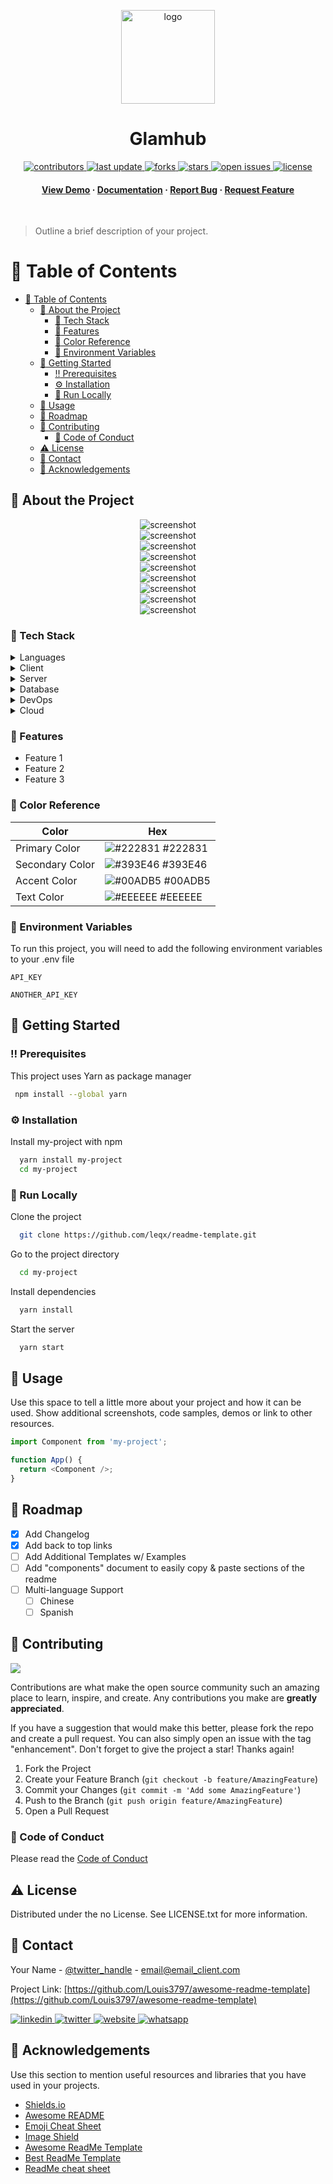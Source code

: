 <!--
Hey, thanks for using the readme-template template.
If you have any enhancements, then fork this project and create a pull request
or just open an issue with the label "enhancement".

Don't forget to give this project a star for additional support ;)
Maybe you can mention me or this repo in the acknowledgements too
-->

<!--
This README is a slimmed down version of the original one.
Removed sections:
- Screenshots
- Running Test
- Deployment
- FAQ
-->

<a name="readme-top"></a>

<div align="center">

  <img src="public/transparent-logo.png" alt="logo" width="150" height="auto" />
  <h1>Glamhub</h1>

<!-- Badges -->
<p>
  <a href="https://github.com/Louis3797/awesome-readme-template/graphs/contributors">
    <img src="https://img.shields.io/github/contributors/Louis3797/awesome-readme-template" alt="contributors" />
  </a>
  <a href="">
    <img src="https://img.shields.io/github/last-commit/Louis3797/awesome-readme-template" alt="last update" />
  </a>
  <a href="https://github.com/Louis3797/awesome-readme-template/network/members">
    <img src="https://img.shields.io/github/forks/Louis3797/awesome-readme-template" alt="forks" />
  </a>
  <a href="https://github.com/Louis3797/awesome-readme-template/stargazers">
    <img src="https://img.shields.io/github/stars/Louis3797/awesome-readme-template" alt="stars" />
  </a>
  <a href="https://github.com/Louis3797/awesome-readme-template/issues/">
    <img src="https://img.shields.io/github/issues/Louis3797/awesome-readme-template" alt="open issues" />
  </a>
  <a href="https://github.com/Louis3797/awesome-readme-template/blob/master/LICENSE">
    <img src="https://img.shields.io/github/license/Louis3797/awesome-readme-template.svg" alt="license" />
  </a>
</p>
   
<h4>
    <a href="https://github.com/Louis3797/awesome-readme-template/">View Demo</a>
  <span> · </span>
    <a href="https://github.com/Louis3797/awesome-readme-template">Documentation</a>
  <span> · </span>
    <a href="https://github.com/Louis3797/awesome-readme-template/issues/">Report Bug</a>
  <span> · </span>
    <a href="https://github.com/Louis3797/awesome-readme-template/issues/">Request Feature</a>
  </h4>
</div>

<br />

> Outline a brief description of your project.

<!-- Table of Contents -->

# :notebook_with_decorative_cover: Table of Contents

- [:notebook_with_decorative_cover: Table of Contents](#notebook_with_decorative_cover-table-of-contents)
  - [:star2: About the Project](#star2-about-the-project)
    - [:space_invader: Tech Stack](#space_invader-tech-stack)
    - [:dart: Features](#dart-features)
    - [:art: Color Reference](#art-color-reference)
    - [:key: Environment Variables](#key-environment-variables)
  - [:toolbox: Getting Started](#toolbox-getting-started)
    - [:bangbang: Prerequisites](#bangbang-prerequisites)
    - [:gear: Installation](#gear-installation)
    - [:running: Run Locally](#running-run-locally)
  - [:eyes: Usage](#eyes-usage)
  - [:compass: Roadmap](#compass-roadmap)
  - [:wave: Contributing](#wave-contributing)
    - [:scroll: Code of Conduct](#scroll-code-of-conduct)
  - [:warning: License](#warning-license)
  - [:handshake: Contact](#handshake-contact)
  - [:gem: Acknowledgements](#gem-acknowledgements)

<!-- About the Project -->

## :star2: About the Project

<div align="center"> 
  <img src="public/frontend-01.png"    alt="screenshot" />
</div>
<div align="center"> 
  <img src="public/frontend-02.png"    alt="screenshot" />
</div>
<div align="center"> 
  <img src="public/frontend-03.png"    alt="screenshot" />
</div>
<div align="center"> 
  <img src="public/frontend-04.png"    alt="screenshot" />
</div>
<div align="center"> 
  <img src="public/frontend-05.png"    alt="screenshot" />
</div>
<div align="center"> 
  <img src="public/frontend-06.png"    alt="screenshot" />
</div>
<div align="center"> 
  <img src="public/backend-2.png"    alt="screenshot" />
</div>
<div align="center"> 
  <img src="public/backend.png"    alt="screenshot" />
</div>
<div align="center"> 
  <img src="public/backend-3.png"    alt="screenshot" />
</div>

<!-- TechStack -->

### :space_invader: Tech Stack

<details>
<summary>Languages</summary>
<a href="https://www.w3schools.com/c/">
     <img src="https://img.shields.io/badge/C-00599C?style=for-the-badge&logo=c&logoColor=white" alt="c" />
    </a> <br/>
    <a href="https://www.w3schools.com/cpp/">
     <img src="https://img.shields.io/badge/C%2B%2B-00599C?style=for-the-badge&logo=c%2B%2B&logoColor=white" alt="c++" />
    </a> <br/>
    <a href="https://www.w3schools.com/cs/">
     <img src="https://img.shields.io/badge/C%23-239120?style=for-the-badge&logo=c-sharp&logoColor=white" alt="c#" />
    </a> <br/>
    <a href="https://www.python.org/">
     <img src="https://img.shields.io/badge/Python-3776AB?style=for-the-badge&logo=python&logoColor=white" alt="python" />
    </a> <br/>
    <a href="https://www.w3schools.com/js/">
     <img src="https://img.shields.io/badge/JavaScript-323330?style=for-the-badge&logo=javascript&logoColor=F7DF1E" alt="javascript" />
    </a> <br/>
    <a href="https://www.typescriptlang.org/">
     <img src="https://img.shields.io/badge/TypeScript-007ACC?style=for-the-badge&logo=typescript&logoColor=white" alt="typescript" />
    </a> <br/>
    <a href="https://www.oracle.com/java/">
     <img src="https://img.shields.io/badge/Java-ED8B00?style=for-the-badge&logo=openjdk&logoColor=white" alt="java" />
    </a> <br/>
    <a href="https://www.php.net/">
     <img src="https://img.shields.io/badge/PHP-777BB4?style=for-the-badge&logo=php&logoColor=white" alt="php" />
    </a> <br/>
    <a href="https://www.r-project.org/">
     <img src="https://img.shields.io/badge/R-276DC3?style=for-the-badge&logo=r&logoColor=white" alt="r" />
    </a> <br/>
     <a href="https://developer.apple.com/swift/">
     <img src="https://img.shields.io/badge/Swift-FA7343?style=for-the-badge&logo=swift&logoColor=white" alt="swift" />
    </a> <br/>
    <a href="https://kotlinlang.org/">
     <img src="https://img.shields.io/badge/Kotlin-0095D5?&style=for-the-badge&logo=kotlin&logoColor=white" alt="kotlin" />
    </a> <br/>
    <a href="https://www.ruby-lang.org/">
     <img src="https://img.shields.io/badge/Ruby-CC342D?style=for-the-badge&logo=ruby&logoColor=white" alt="ruby" />
    </a> <br/>
    <a href="https://www.scala-lang.org/">
     <img src="https://img.shields.io/badge/Scala-DC322F?style=for-the-badge&logo=scala&logoColor=white" alt="scala" />
    </a> <br/>
    <a href="https://www.rust-lang.org/">
     <img src="https://img.shields.io/badge/Rust-000000?style=for-the-badge&logo=rust&logoColor=white" alt="rust" />
    </a> <br/>
    <a href="https://dart.dev/">
     <img src="https://img.shields.io/badge/Dart-0175C2?style=for-the-badge&logo=dart&logoColor=white" alt="dart" />
    </a> <br/>
    <a href="https://www.lua.org/">
     <img src="https://img.shields.io/badge/Lua-2C2D72?style=for-the-badge&logo=lua&logoColor=white" alt="lua" />
    </a> <br/>
    <a href="https://www.perl.org/">
     <img src="https://img.shields.io/badge/Perl-39457E?style=for-the-badge&logo=perl&logoColor=white" alt="perl" />
    </a> <br/>
     <a href="https://elixir-lang.org/">
     <img src="https://img.shields.io/badge/Elixir-4B275F?style=for-the-badge&logo=elixir&logoColor=white" alt="elixir" />
    </a> <br/>
    <a href="https://www.markdownguide.org/">
     <img src="https://img.shields.io/badge/Markdown-000000?style=for-the-badge&logo=markdown&logoColor=white" alt="markdown" />
    </a> <br/>
     <a href="https://en.wikipedia.org/wiki/Shell_script">
     <img src="https://img.shields.io/badge/Shell_Script-121011?style=for-the-badge&logo=gnu-bash&logoColor=white" alt="shell-script" />
    </a> <br/>
  
</details>

<details>
  <summary>Client</summary>
     <a href="https://nextjs.org/"><img src="https://img.shields.io/badge/next.js-000000?style=for-the-badge&logo=nextdotjs&logoColor=white" alt="next-js" /></a> <br/>
     <a href="https://www.gatsbyjs.com/">
     <img src="https://img.shields.io/badge/Gatsby-663399?style=for-the-badge&logo=gatsby&logoColor=white" alt="gatsby" />
    </a> <br/>
     <a href="https://react.dev/">
     <img src="https://img.shields.io/badge/React-20232A?style=for-the-badge&logo=react&logoColor=61DAFB" alt="reactjs" />
    </a> <br/>
     <a href="https://vuejs.org/">
     <img src="https://img.shields.io/badge/Vue.js-35495E?style=for-the-badge&logo=vuedotjs&logoColor=4FC08D" alt="vue" />
    </a> <br/>
     <a href="https://angular.io/">
     <img src="https://img.shields.io/badge/Angular-DD0031?style=for-the-badge&logo=angular&logoColor=white" alt="angular" />
    </a> <br/>
    <a href="https://svelte.dev/">
     <img src="https://img.shields.io/badge/Svelte-4A4A55?style=for-the-badge&logo=svelte&logoColor=FF3E00" alt="svelte" />
    </a> <br/>
     <a href="https://www.w3schools.com/html/">
     <img src="https://img.shields.io/badge/HTML5-E34F26?style=for-the-badge&logo=html5&logoColor=white" alt="html5" />
    </a> <br/>
    <a href="https://flutter.dev/">
     <img src="https://img.shields.io/badge/Flutter-02569B?style=for-the-badge&logo=flutter&logoColor=white" alt="flutter" />
    </a> <br/>
    <a href="https://capacitorjs.com/">
     <img src="https://img.shields.io/badge/Capacitor-119EFF?style=for-the-badge&logo=Capacitor&logoColor=white" alt="capacitor" />
    </a> <br/>
    <a href="https://ionicframework.com/">
     <img src="https://img.shields.io/badge/Ionic-3880FF?style=for-the-badge&logo=ionic&logoColor=white" alt="ionic" />
    </a> <br/>
    <a href="https://cordova.apache.org/">
     <img src="https://img.shields.io/badge/Cordova-35434F?style=for-the-badge&logo=apache-cordova&logoColor=E8E8E8" alt="cordova" />
    </a> <br/>
    <a href="https://nativescript.org/">
     <img src="https://img.shields.io/badge/NativeScript-3655FF?style=for-the-badge&logo=NativeScript&logoColor=black" alt="native-script" />
    </a> <br/>
     <a href="https://www.sencha.com/">
     <img src="https://img.shields.io/badge/Sencha-044059?style=for-the-badge&logo=sencha&logoColor=#95C93D" alt="sencha" />
    </a> <br/>
     <a href="https://dotnet.microsoft.com/en-us/apps/xamarin">
     <img src="https://img.shields.io/badge/Xamarin-3498DB?style=for-the-badge&logo=xamarin&logoColor=white" alt="xamarin" />
    </a> <br/>
     <a href="https://reactnative.dev/">
     <img src="https://img.shields.io/badge/React_Native-20232A?style=for-the-badge&logo=react&logoColor=61DAFB" alt="react-native" />
    </a> <br/>
    <a href="https://www.w3schools.com/css/">
     <img src="https://img.shields.io/badge/CSS3-1572B6?style=for-the-badge&logo=css3&logoColor=white" alt="css" />
    </a> <br/>
    <a href="https://sass-lang.com/">
     <img src="https://img.shields.io/badge/Sass-CC6699?style=for-the-badge&logo=sass&logoColor=white" alt="sass" />
    </a> <br/>
    <a href="https://tailwindcss.com/">
     <img src="https://img.shields.io/badge/Tailwind_CSS-38B2AC?style=for-the-badge&logo=tailwind-css&logoColor=white" alt="tailwind-css" />
    </a> <br/>
    <a href="https://getbootstrap.com/">
     <img src="https://img.shields.io/badge/Bootstrap-563D7C?style=for-the-badge&logo=bootstrap&logoColor=white" alt="bootstrap" />
    </a> <br/>
    <a href="https://styled-components.com/">
     <img src="https://img.shields.io/badge/styled--components-DB7093?style=for-the-badge&logo=styled-components&logoColor=white" alt="styled-components" />
    </a> <br/>
    <a href="https://mui.com/">
     <img src="https://img.shields.io/badge/Material--UI-0081CB?style=for-the-badge&logo=material-ui&logoColor=white" alt="material-ui" />
    </a> <br/>
    <a href="https://redux.js.org/">
     <img src="https://img.shields.io/badge/Redux-593D88?style=for-the-badge&logo=redux&logoColor=white" alt="redux" />
    </a> <br/>
    <a href="https://reactrouter.com/">
     <img src="	https://img.shields.io/badge/React_Router-CA4245?style=for-the-badge&logo=react-router&logoColor=white" alt="react-router" />
    </a> <br/>
    <a href="https://jestjs.io/">
     <img src="https://img.shields.io/badge/Jest-323330?style=for-the-badge&logo=Jest&logoColor=white" alt="jest" />
    </a> <br/>
    <a href="https://testing-library.com/">
     <img src="https://img.shields.io/badge/testing%20library-323330?style=for-the-badge&logo=testing-library&logoColor=red" alt="test-library" />
    </a> <br/>
    <a href="https://mochajs.org/">
     <img src="https://img.shields.io/badge/mocha.js-323330?style=for-the-badge&logo=mocha&logoColor=Brown" alt="mocha-js" />
    </a> <br/>
    <a href="https://www.chaijs.com/">
     <img src="https://img.shields.io/badge/chai.js-323330?style=for-the-badge&logo=chai&logoColor=red" alt="chai-js" />
    </a> <br/>
    <a href="https://sinonjs.org/">
     <img src="https://img.shields.io/badge/sinon.js-323330?style=for-the-badge&logo=sinon" alt="sinon-js" />
    </a> <br/>
    
</details>

<details>
  <summary>Server</summary>
    <a href="https://nodejs.org/">
     <img src="https://img.shields.io/badge/Node.js-43853D?style=for-the-badge&logo=node.js&logoColor=white" alt="nodejs" />
    </a> <br/>
    <a href="https://expressjs.com">
     <img src="https://img.shields.io/badge/Express.js-404D59?style=for-the-badge" alt="expressjs" />
    </a> <br/>
    <a href="https://djangoproject.com">
     <img src="https://img.shields.io/badge/Django-092E20?style=for-the-badge&logo=django&logoColor=white" alt="django" />
    </a> <br/>
    <a href="https://flask.palletsprojects.com/">
     <img src="https://img.shields.io/badge/Flask-000000?style=for-the-badge&logo=flask&logoColor=white" alt="flask" />
    </a> <br/>
    <a href="https://laravel.com/">
     <img src="https://img.shields.io/badge/Laravel-FF2D20?style=for-the-badge&logo=laravel&logoColor=white" alt="laravel" />
    </a> <br/>
     <a href="https://spring.io/">
     <img src="https://img.shields.io/badge/Laravel-FF2D20?style=for-the-badge&logo=laravel&logoColor=white" alt="spring" />
    </a> <br/>
     <a href="https://rubyonrails.org/">
     <img src="https://img.shields.io/badge/Laravel-FF2D20?style=for-the-badge&logo=laravel&logoColor=white" alt="ruby-on-rails" />
    </a> <br/>
    <a href="https://dotnet.microsoft.com/en-us/">
     <img src="https://img.shields.io/badge/.NET-5C2D91?style=for-the-badge&logo=.net&logoColor=white" alt="dot-net" />
    </a> <br/>
     
</details>

<details>
<summary>Database</summary>
    <a href="https://mongodb.com/">
     <img src="https://img.shields.io/badge/MongoDB-4EA94B?style=for-the-badge&logo=mongodb&logoColor=white" alt="mongodb" />
    </a> <br/>
    <a href="https://mysql.com/">
     <img src="https://img.shields.io/badge/MySQL-00000F?style=for-the-badge&logo=mysql&logoColor=white" alt="mysql" />
    </a> <br/>
    <a href="https://postgresql.org/">
     <img src="https://img.shields.io/badge/PostgreSQL-316192?style=for-the-badge&logo=postgresql&logoColor=white" alt="postgresql" />
    </a> <br/>
    <a href="https://sqlite.org/">
     <img src="https://img.shields.io/badge/SQLite-07405E?style=for-the-badge&logo=sqlite&logoColor=white" alt="sqlite" />
    </a> <br/>
     <a href="https://aws.amazon.com/pm/dynamodb/">
     <img src="https://img.shields.io/badge/Amazon%20DynamoDB-4053D6?style=for-the-badge&logo=Amazon%20DynamoDB&logoColor=white" alt="amazon-dynamo-db" />
    </a> <br/>
     <a href="https://realm.io/">
     <img src="https://img.shields.io/badge/Realm-39477F?style=for-the-badge&logo=realm&logoColor=white" alt="realm" />
    </a> <br/>
     <a href="https://redis.io/">
     <img src="https://img.shields.io/badge/redis-%23DD0031.svg?&style=for-the-badge&logo=redis&logoColor=white" alt="redis" />
    </a> <br/>
     <a href="https://rabbitmq.com/">
     <img src="https://img.shields.io/badge/rabbitmq-%23FF6600.svg?&style=for-the-badge&logo=rabbitmq&logoColor=white" alt="rabbit-mq" />
    </a> <br/>
     <a href="https://oracle.com/">
     <img src="https://img.shields.io/badge/Oracle-F80000?style=for-the-badge&logo=Oracle&logoColor=white" alt="oracle" />
    </a> <br/>
     <a href="https://neo4j.com/">
     <img src="https://img.shields.io/badge/Neo4j-018bff?style=for-the-badge&logo=neo4j&logoColor=white" alt="neo4j" />
    </a> <br/>
     <a href="https://mariadb.org/">
     <img src="https://img.shields.io/badge/MariaDB-003545?style=for-the-badge&logo=mariadb&logoColor=white" alt="mariadb" />
    </a> <br/>
     <a href="https://couchbase.com/">
     <img src="https://img.shields.io/badge/Couchbase-EA2328?style=for-the-badge&logo=couchbase&logoColor=white" alt="couch-base" />
    </a> <br/>
     <a href="https://cassandra.apache.org/">
     <img src="https://img.shields.io/badge/Cassandra-1287B1?style=for-the-badge&logo=apache%20cassandra&logoColor=white" alt="cassandra" />
    </a> <br/>
     <a href="https://www.cockroachlabs.com/">
     <img src="https://img.shields.io/badge/Cockroach%20Labs-6933FF?style=for-the-badge&logo=Cockroach%20Labs&logoColor=white" alt="cockroach-db" />
    </a> <br/>
     <a href="https://www.influxdata.com/">
     <img src="https://img.shields.io/badge/InfluxDB-22ADF6?style=for-the-badge&logo=InfluxDB&logoColor=white" alt="influx-db" />
    </a> <br/>
     <a href="https://www.microsoft.com/en-us/sql-server/">
     <img src="https://img.shields.io/badge/Microsoft%20SQL%20Server-CC2927?style=for-the-badge&logo=microsoft%20sql%20server&logoColor=white" alt="microsoft-sql" />
    </a> <br/>
     <a href="https://superbase.com/">
     <img src="https://img.shields.io/badge/Supabase-181818?style=for-the-badge&logo=supabase&logoColor=white" alt="super-base" />
    </a> <br/>
  
</details>

<details>
<summary>DevOps</summary>
    <a href="https://jenkins.io/">
     <img src="https://img.shields.io/badge/Jenkins-D24939?style=for-the-badge&logo=Jenkins&logoColor=white" alt="jenkins" />
    </a> <br/>
    <a href="https://git-scm.com/">
     <img src="https://img.shields.io/badge/GIT-E44C30?style=for-the-badge&logo=git&logoColor=white" alt="git" />
    </a> <br/>
    <a href="https://azure.microsoft.com/en-us/products/devops">
     <img src="https://img.shields.io/badge/Azure_DevOps-0078D7?style=for-the-badge&logo=azure-devops&logoColor=white" alt="azure-devops" />
    </a> <br/>
     <a href="https:circleci.com/">
     <img src="https://img.shields.io/badge/circleci-343434?style=for-the-badge&logo=circleci&logoColor=white" alt="circle-ci" />
    </a> <br/>
     <a href="https://travis-ci.com/">
     <img src="https://img.shields.io/badge/travis_CI-3EAAAF?style=for-the-badge&logo=travisci&logoColor=white" alt="travis-ci" />
    </a> <br/>
     <a href="https://drone.io/">
     <img src="https://img.shields.io/badge/Drone_CI-212121?style=for-the-badge&logo=drone&logoColor=white" alt="drone-ci" />
    </a> <br/>
     <a href="https://cirrus-ci.org/">
     <img src="https://img.shields.io/badge/Cirrus_CI-4051B5?style=for-the-badge&logo=cirrusci&logoColor=white" alt="cirrus-ci" />
    </a> <br/>
 
</details>

<details>
<summary>Cloud</summary>
    <a href="https://aws.amazon.com/">
     <img src="https://img.shields.io/badge/Amazon_AWS-232F3E?style=for-the-badge&logo=amazon-aws&logoColor=white" alt="aws" />
    </a> <br/>
    <a href="https://azure.microsoft.com/">
     <img src="https://img.shields.io/badge/microsoft%20azure-0089D6?style=for-the-badge&logo=microsoft-azure&logoColor=white" alt="microsoft-azure" />
    </a> <br/>
    <a href="https://cloud.google.com/">
     <img src="https://img.shields.io/badge/Google_Cloud-4285F4?style=for-the-badge&logo=google-cloud&logoColor=white" alt="google-cloud" />
    </a> <br/>
    <a href="https://alibabacloud.com/">
     <img src="https://img.shields.io/badge/Alibaba_Cloud-FF6A00?style=for-the-badge&logo=alibabacloud&logoColor=white" alt="alibaba-cloud" />
    </a> <br/>
     <a href="https://heroku.com/">
     <img src="https://img.shields.io/badge/Heroku-430098?style=for-the-badge&logo=heroku&logoColor=white" alt="heroku" />
    </a> <br/>
     <a href="https://linode.com/">
     <img src="https://img.shields.io/badge/Linode-00A95C?style=for-the-badge&logo=Linode&logoColor=white" alt="linode" />
    </a> <br/>
    <a href="https://netlify.com/">
     <img src="https://img.shields.io/badge/Netlify-00C7B7?style=for-the-badge&logo=netlify&logoColor=white" alt="netlify" />
    </a> <br/>
    <a href="https://vercel.com/">
     <img src="https://img.shields.io/badge/Vercel-000000?style=for-the-badge&logo=vercel&logoColor=white" alt="vercel" />
    </a> <br/>
 
</details>

<!-- Features -->

### :dart: Features

- Feature 1
- Feature 2
- Feature 3

<!-- Color Reference -->

### :art: Color Reference

| Color           | Hex                                                              |
| --------------- | ---------------------------------------------------------------- |
| Primary Color   | ![#222831](https://via.placeholder.com/10/222831?text=+) #222831 |
| Secondary Color | ![#393E46](https://via.placeholder.com/10/393E46?text=+) #393E46 |
| Accent Color    | ![#00ADB5](https://via.placeholder.com/10/00ADB5?text=+) #00ADB5 |
| Text Color      | ![#EEEEEE](https://via.placeholder.com/10/EEEEEE?text=+) #EEEEEE |

<!-- Env Variables -->

### :key: Environment Variables

To run this project, you will need to add the following environment variables to your .env file

`API_KEY`

`ANOTHER_API_KEY`

<!-- Getting Started -->

## :toolbox: Getting Started

<!-- Prerequisites -->

### :bangbang: Prerequisites

This project uses Yarn as package manager

```bash
 npm install --global yarn
```

<!-- Installation -->

### :gear: Installation

Install my-project with npm

```bash
  yarn install my-project
  cd my-project
```

<!-- Run Locally -->

### :running: Run Locally

Clone the project

```bash
  git clone https://github.com/leqx/readme-template.git
```

Go to the project directory

```bash
  cd my-project
```

Install dependencies

```bash
  yarn install
```

Start the server

```bash
  yarn start
```

<!-- Usage -->

## :eyes: Usage

Use this space to tell a little more about your project and how it can be used. Show additional screenshots, code samples, demos or link to other resources.

```javascript
import Component from 'my-project';

function App() {
  return <Component />;
}
```

<!-- Roadmap -->

## :compass: Roadmap

- [x] Add Changelog
- [x] Add back to top links
- [ ] Add Additional Templates w/ Examples
- [ ] Add "components" document to easily copy & paste sections of the readme
- [ ] Multi-language Support
  - [ ] Chinese
  - [ ] Spanish

<!-- Contributing -->

## :wave: Contributing

<a href="https://github.com/Louis3797/awesome-readme-template/graphs/contributors">
  <img src="https://contrib.rocks/image?repo=Louis3797/awesome-readme-template" />
</a>

Contributions are what make the open source community such an amazing place to learn, inspire, and create. Any contributions you make are **greatly appreciated**.

If you have a suggestion that would make this better, please fork the repo and create a pull request. You can also simply open an issue with the tag "enhancement".
Don't forget to give the project a star! Thanks again!

1. Fork the Project
2. Create your Feature Branch (`git checkout -b feature/AmazingFeature`)
3. Commit your Changes (`git commit -m 'Add some AmazingFeature'`)
4. Push to the Branch (`git push origin feature/AmazingFeature`)
5. Open a Pull Request

<!-- Code of Conduct -->

### :scroll: Code of Conduct

Please read the [Code of Conduct](https://github.com/Louis3797/awesome-readme-template/blob/master/CODE_OF_CONDUCT.md)

<!-- License -->

## :warning: License

Distributed under the no License. See LICENSE.txt for more information.

<!-- Contact -->

## :handshake: Contact

Your Name - [@twitter_handle](https://twitter.com/twitter_handle) - email@email_client.com

Project Link: [https://github.com/Louis3797/awesome-readme-template](https://github.com/Louis3797/awesome-readme-template)

<a href="https://linkedin.com">
  <img src="https://img.shields.io/badge/LinkedIn-0077B5?style=for-the-badge&logo=linkedin&logoColor=white" alt="linkedin" />
</a>
<a href="https://x.com">
 <img src="https://img.shields.io/badge/Twitter-1DA1F2?style=for-the-badge&logo=twitter&logoColor=white" alt="twitter" />
</a>
<a href="https://google.com">
 <img src="https://img.shields.io/badge/website-000000?style=for-the-badge&logo=About.me&logoColor=white" alt="website" />
</a>
<a href="https:whatsapp.com/">
 <img src="https://img.shields.io/badge/WhatsApp-25D366?style=for-the-badge&logo=whatsapp&logoColor=white" alt="whatsapp" />
</a>

<!-- Acknowledgments -->

## :gem: Acknowledgements

Use this section to mention useful resources and libraries that you have used in your projects.

- [Shields.io](https://shields.io/)
- [Awesome README](https://github.com/matiassingers/awesome-readme)
- [Emoji Cheat Sheet](https://github.com/ikatyang/emoji-cheat-sheet/blob/master/README.md#travel--places)
- [Image Shield](https://dev.to/envoy_/150-badges-for-github-pnk)
- [Awesome ReadMe Template](https://github.com/Louis3797/awesome-readme-template)
- [Best ReadMe Template](https://github.com/othneildrew/Best-README-Template)
- [ReadMe cheat sheet](https://github.com/ritaly/README-cheatsheet)
